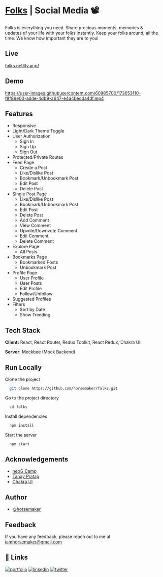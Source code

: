 # [Folks](https://folks.netlify.app/) | Social Media 📽️

Folks is everything you need. Share precious moments, memories & updates of your life with your folks instantly. Keep your folks around, all the time. We know how important they are to you!


## Live

[folks.netlify.app/](https://folks.netlify.app/)

## Demo

https://user-images.githubusercontent.com/60985700/173053110-f8f89e03-adde-4db9-a647-e4a4becda4df.mp4


## Features

- Responsive
- Light/Dark Theme Toggle
- User Authorization
    - Sign In
    - Sign Up
    - Sign Out
- Protected/Private Routes
- Feed Page
    - Create a Post
    - Like/Dislike Post
    - Bookmark/Unbookmark Post
    - Edit Post
    - Delete Post
- Single Post Page
    - Like/Dislike Post
    - Bookmark/Unbookmark Post
    - Edit Post
    - Delete Post
    - Add Comment
    - View Comment
    - Upvote/Downvote Comment
    - Edit Comment
    - Delete Comment
- Explore Page
    - All Posts
- Bookmarks Page
    - Bookmarked Posts
    - Unbookmark Post
- Profile Page
    - User Profile
    - User Posts
    - Edit Profile
    - Follow/Unfollow
- Suggested Profiles
- Filters
    - Sort by Date
    - Show Trending


## Tech Stack

**Client:** React, React Router, Redux Toolkit, React Redux, Chakra UI

**Server:** Mockbee (Mock Backend)


## Run Locally

Clone the project

```bash
  git clone https://github.com/horsemaker/folks.git
```

Go to the project directory

```bash
  cd folks
```

Install dependencies

```bash
  npm install
```

Start the server

```bash
  npm start
```


## Acknowledgements

 - [neoG Camp](https://neog.camp/)
 - [Tanay Pratap](https://twitter.com/tanaypratap)
 - [Chakra UI](https://chakra-ui.com/)


## Author

- [@horsemaker](https://github.com/horsemaker)

## Feedback

If you have any feedback, please reach out to me at iamhorsemaker@gmail.com


## 🔗 Links
[![portfolio](https://img.shields.io/badge/my_portfolio-000?style=for-the-badge&logo=ko-fi&logoColor=white)](https://ghodekaryash.netlify.app/)
[![linkedin](https://img.shields.io/badge/linkedin-0A66C2?style=for-the-badge&logo=linkedin&logoColor=white)](https://www.linkedin.com/in/yashghodekar/)
[![twitter](https://img.shields.io/badge/twitter-1DA1F2?style=for-the-badge&logo=twitter&logoColor=white)](https://twitter.com/horsemaker_)

